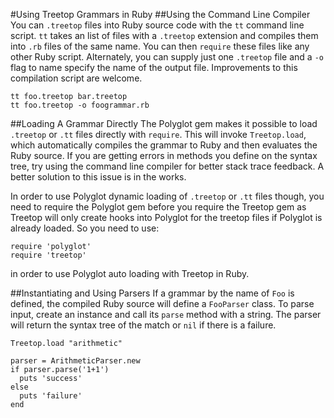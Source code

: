 #Using Treetop Grammars in Ruby
##Using the Command Line Compiler
You can `.treetop` files into Ruby source code with the `tt` command line script. `tt` takes an list of files with a `.treetop` extension and compiles them into `.rb` files of the same name. You can then `require` these files like any other Ruby script. Alternately, you can supply just one `.treetop` file and a `-o` flag to name specify the name of the output file. Improvements to this compilation script are welcome.

    tt foo.treetop bar.treetop
    tt foo.treetop -o foogrammar.rb

##Loading A Grammar Directly
The Polyglot gem makes it possible to load `.treetop` or `.tt` files directly with `require`. This will invoke `Treetop.load`, which automatically compiles the grammar to Ruby and then evaluates the Ruby source. If you are getting errors in methods you define on the syntax tree, try using the command line compiler for better stack trace feedback. A better solution to this issue is in the works.

In order to use Polyglot dynamic loading of `.treetop` or `.tt` files though, you need to require the Polyglot gem before you require the Treetop gem as Treetop will only create hooks into Polyglot for the treetop files if Polyglot is already loaded.  So you need to use:

    require 'polyglot'
    require 'treetop'

in order to use Polyglot auto loading with Treetop in Ruby.

##Instantiating and Using Parsers
If a grammar by the name of `Foo` is defined, the compiled Ruby source will define a `FooParser` class. To parse input, create an instance and call its `parse` method with a string. The parser will return the syntax tree of the match or `nil` if there is a failure.

    Treetop.load "arithmetic"
    
    parser = ArithmeticParser.new
    if parser.parse('1+1')
      puts 'success'
    else
      puts 'failure'
    end
